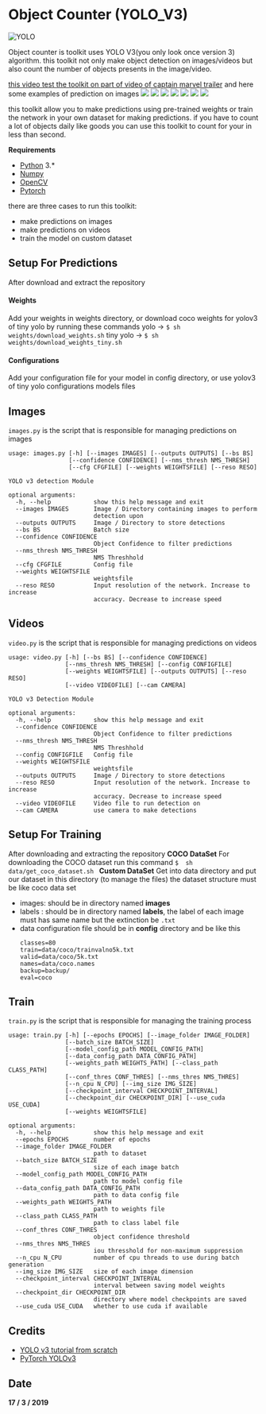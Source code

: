 # Object Counter (YOLO_V3)
![YOLO](https://github.com/DiaaZiada/Object-Counter-YOLOV3/blob/master/github_images/yolo.jpg)

Object counter is toolkit uses YOLO V3(you only look once version 3) algorithm.
this toolkit not only make object detection on images/videos but also count the number of objects presents in the image/video.

[this video test the toolkit on part of video of captain marvel trailer](https://l.facebook.com/l.php?u=https://www.youtube.com/watch?v=r1SkEeA2nzw&feature=youtu.be&fbclid=IwAR31CfTqv3LopKjU--m8FDexXbtk2NjaZgCOWnL9Xwp5YWzjoHLNbMVTN2A&h=AT1wabibFHkTwEX7gAZhlZ8hcE_dBt_bH8_xVE81h-iMDV6hY7gY_yBJ2chCvWwaQYx9BbfACBGJJJLu5iWi7vmvgmpmJaj5bCz0okxk0ZMjaTV82FtbQfkjWK_b7A)
and here some examples of prediction on images 
![  ](https://github.com/DiaaZiada/Object-Counter-YOLOV3/blob/master/github_images/eagle.jpg)
![  ](https://github.com/DiaaZiada/Object-Counter-YOLOV3/blob/master/github_images/herd_of_horses.jpg)
![  ](https://github.com/DiaaZiada/Object-Counter-YOLOV3/blob/master/github_images/img1.jpg)
![  ](https://github.com/DiaaZiada/Object-Counter-YOLOV3/blob/master/github_images/img2.jpg)
![ ](https://github.com/DiaaZiada/Object-Counter-YOLOV3/blob/master/github_images/img3.jpg)
![ ](https://github.com/DiaaZiada/Object-Counter-YOLOV3/blob/master/github_images/img4.jpg)
![ ](https://github.com/DiaaZiada/Object-Counter-YOLOV3/blob/master/github_images/person.jpg)

this toolkit allow you to make predictions using pre-trained weights or train the network in your own dataset for making predictions.
if you have to count a lot of objects daily like goods you can use this toolkit to count for your in less than second.

****Requirements****
	

 - [Python](https://www.python.org/) 3.*
 - [Numpy](http://www.numpy.org/)
 - [OpenCV](https://opencv.org/)
 - [Pytorch](https://pytorch.org/)
 
 there are three cases to run this toolkit:
 
 - make predictions on images
 - make predictions on videos
 - train the model on custom dataset
 
 ## Setup For Predictions
 After download and extract the repository
 
 #### Weights
Add your weights in weights directory, or download coco weights for yolov3 of tiny yolo
by running these commands
yolo -> `$ sh weights/download_weights.sh`
tiny yolo -> `$ sh weights/download_weights_tiny.sh`

#### Configurations
Add your configuration file for your model in config directory, or use yolov3 of tiny yolo configurations models files
 
## Images
`images.py` is the script that is responsible for managing predictions on images
```
usage: images.py [-h] [--images IMAGES] [--outputs OUTPUTS] [--bs BS]
                 [--confidence CONFIDENCE] [--nms_thresh NMS_THRESH]
                 [--cfg CFGFILE] [--weights WEIGHTSFILE] [--reso RESO]

YOLO v3 detection Module

optional arguments:
  -h, --help            show this help message and exit
  --images IMAGES       Image / Directory containing images to perform
                        detection upon
  --outputs OUTPUTS     Image / Directory to store detections
  --bs BS               Batch size
  --confidence CONFIDENCE
                        Object Confidence to filter predictions
  --nms_thresh NMS_THRESH
                        NMS Threshhold
  --cfg CFGFILE         Config file
  --weights WEIGHTSFILE
                        weightsfile
  --reso RESO           Input resolution of the network. Increase to increase
                        accuracy. Decrease to increase speed

```
## Videos
`video.py` is the script that is responsible for managing predictions on videos
```
usage: video.py [-h] [--bs BS] [--confidence CONFIDENCE]
                [--nms_thresh NMS_THRESH] [--config CONFIGFILE]
                [--weights WEIGHTSFILE] [--outputs OUTPUTS] [--reso RESO]
                [--video VIDEOFILE] [--cam CAMERA]

YOLO v3 Detection Module

optional arguments:
  -h, --help            show this help message and exit
  --confidence CONFIDENCE
                        Object Confidence to filter predictions
  --nms_thresh NMS_THRESH
                        NMS Threshhold
  --config CONFIGFILE   Config file
  --weights WEIGHTSFILE
                        weightsfile
  --outputs OUTPUTS     Image / Directory to store detections
  --reso RESO           Input resolution of the network. Increase to increase
                        accuracy. Decrease to increase speed
  --video VIDEOFILE     Video file to run detection on
  --cam CAMERA          use camera to make detections

```
## Setup For Training 

After downloading and extracting the repository
**COCO DataSet**
	For downloading the COCO dataset run this command
	`$  sh data/get_coco_dataset.sh `
**Custom DataSet**
	Get into data directory and put our dataset in this directory (to manage the files)
	the dataset structure must be like coco data set 
 - images: should be in directory named **images** 
 - labels : should be in directory named **labels**, the label of each image must has same name but the extinction be `.txt` 
 - data configuration file should be in **config** directory and be like this
	 ```
	classes=80
	train=data/coco/trainvalno5k.txt
	valid=data/coco/5k.txt
	names=data/coco.names
	backup=backup/
	eval=coco
	```

## Train
`train.py` is the script that is responsible for managing the training process
```
usage: train.py [-h] [--epochs EPOCHS] [--image_folder IMAGE_FOLDER]
                [--batch_size BATCH_SIZE]
                [--model_config_path MODEL_CONFIG_PATH]
                [--data_config_path DATA_CONFIG_PATH]
                [--weights_path WEIGHTS_PATH] [--class_path CLASS_PATH]
                [--conf_thres CONF_THRES] [--nms_thres NMS_THRES]
                [--n_cpu N_CPU] [--img_size IMG_SIZE]
                [--checkpoint_interval CHECKPOINT_INTERVAL]
                [--checkpoint_dir CHECKPOINT_DIR] [--use_cuda USE_CUDA]
                [--weights WEIGHTSFILE]

optional arguments:
  -h, --help            show this help message and exit
  --epochs EPOCHS       number of epochs
  --image_folder IMAGE_FOLDER
                        path to dataset
  --batch_size BATCH_SIZE
                        size of each image batch
  --model_config_path MODEL_CONFIG_PATH
                        path to model config file
  --data_config_path DATA_CONFIG_PATH
                        path to data config file
  --weights_path WEIGHTS_PATH
                        path to weights file
  --class_path CLASS_PATH
                        path to class label file
  --conf_thres CONF_THRES
                        object confidence threshold
  --nms_thres NMS_THRES
                        iou thresshold for non-maximum suppression
  --n_cpu N_CPU         number of cpu threads to use during batch generation
  --img_size IMG_SIZE   size of each image dimension
  --checkpoint_interval CHECKPOINT_INTERVAL
                        interval between saving model weights
  --checkpoint_dir CHECKPOINT_DIR
                        directory where model checkpoints are saved
  --use_cuda USE_CUDA   whether to use cuda if available
```

 ## Credits
 - [YOLO v3 tutorial from scratch](https://github.com/ayooshkathuria/YOLO_v3_tutorial_from_scratch)
 - [PyTorch YOLOv3](https://github.com/eriklindernoren/PyTorch-YOLOv3)
## Date
**17 / 3 / 2019**

